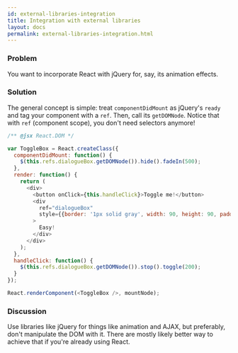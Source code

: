 ```yaml
---
id: external-libraries-integration
title: Integration with external libraries
layout: docs
permalink: external-libraries-integration.html
---
```


### Problem
You want to incorporate React with jQuery for, say, its animation effects.

### Solution
The general concept is simple: treat `componentDidMount` as jQuery's `ready` and tag your component with a `ref`. Then, call its `getDOMNode`. Notice that with `ref` (component scope), you don't need selectors anymore!

```js
/** @jsx React.DOM */

var ToggleBox = React.createClass({
  componentDidMount: function() {
    $(this.refs.dialogueBox.getDOMNode()).hide().fadeIn(500);
  },
  render: function() {
    return (
      <div>
        <button onClick={this.handleClick}>Toggle me!</button>
        <div
          ref="dialogueBox"
          style={{border: '1px solid gray', width: 90, height: 90, padding: 10}}
        >
          Easy!
        </div>
      </div>
    );
  },
  handleClick: function() {
    $(this.refs.dialogueBox.getDOMNode()).stop().toggle(200);
  }
});

React.renderComponent(<ToggleBox />, mountNode);
```

### Discussion
Use libraries like jQuery for things like animation and AJAX, but preferably, don't manipulate the DOM with it. There are mostly likely better way to achieve that if you're already using React.
